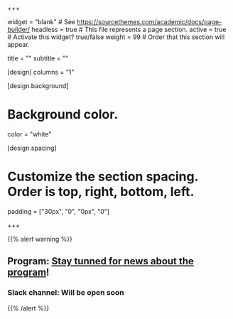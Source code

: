 +++

widget = "blank"  # See https://sourcethemes.com/academic/docs/page-builder/
headless = true  # This file represents a page section.
active = true  # Activate this widget? true/false
weight = 99  # Order that this section will appear.

title = ""
subtitle = ""

[design]
  columns = "1"


[design.background]
  # Background color.
   color = "white"


[design.spacing]
  # Customize the section spacing. Order is top, right, bottom, left.
  padding = ["30px", "0", "0px", "0"]


+++

{{% alert warning %}}
## **Program: [Stay tunned for news about the program](https://straps-workshop.github.io/#program)!**
### Slack channel:  Will be open soon 
{{% /alert %}}
